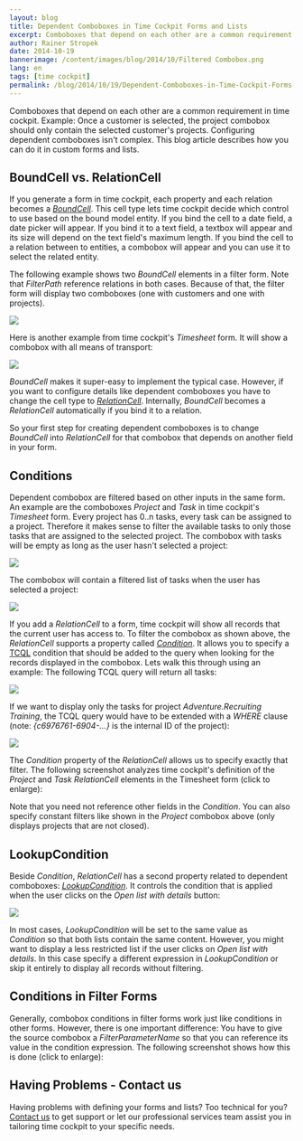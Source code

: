 ```yaml
---
layout: blog
title: Dependent Comboboxes in Time Cockpit Forms and Lists
excerpt: Comboboxes that depend on each other are a common requirement in time cockpit. Example -  Once a customer is selected, the project combobox should only contain the selected customer's projects. Configuring dependent comboboxes isn't complex. This blog article describes how you can do it in custom forms and lists.
author: Rainer Stropek
date: 2014-10-19
bannerimage: /content/images/blog/2014/10/Filtered Combobox.png
lang: en
tags: [time cockpit]
permalink: /blog/2014/10/19/Dependent-Comboboxes-in-Time-Cockpit-Forms-and-Lists
---
```


<p>Comboboxes that depend on each other are a common requirement in time cockpit. Example: Once a customer is selected, the project combobox should only contain the selected customer's projects. Configuring dependent comboboxes isn't complex. This blog article describes how you can do it in custom forms and lists.</p><h2>BoundCell vs. RelationCell</h2><p>If you generate a form in time cockpit, each property and each relation becomes a <a href="http://help.timecockpit.com/?topic=html/f8066acc-858f-6f42-927d-41c3d81de7de.htm" target="_blank"><em>BoundCell</em></a>. This cell type lets time cockpit decide which control to use based on the bound model entity. If you bind the cell to a date field, a date picker will appear. If you bind it to a text field, a textbox will appear and its size will depend on the text field's maximum length. If you bind the cell to a relation between to entities, a combobox will appear and you can use it to select the related entity.</p><p>The following example shows two <em>BoundCell</em> elements in a filter form. Note that <em>FilterPath</em> reference relations in both cases. Because of that, the filter form will display two comboboxes (one with customers and one with projects).</p><p>
  <img src="{{site.baseurl}}/content/images/blog/2014/10/BoundCell.png" />
</p><p>Here is another example from time cockpit's <em>Timesheet</em> form. It will show a combobox with all means of transport:</p><p>
  <img src="{{site.baseurl}}/content/images/blog/2014/10/BoundCell2.png" />
</p><p>
  <em>BoundCell</em> makes it super-easy to implement the typical case. However, if you want to configure details like dependent comboboxes you have to change the cell type to <a href="http://help.timecockpit.com/?topic=html/0bc0dca0-3146-0767-90a6-7b6eb5d4ee86.htm" target="_blank"><em>RelationCell</em></a>. Internally, <em>BoundCell</em> becomes a <em>RelationCell</em> automatically if you bind it to a relation.</p><p class="showcase">So your first step for creating dependent comboboxes is to change <em>BoundCell</em> into <em>RelationCell</em> for that combobox that depends on another field in your form.</p><h2>Conditions</h2><p>Dependent combobox are filtered based on other inputs in the same form. An example are the comboboxes <em>Project</em> and <em>Task</em> in time cockpit's <em>Timesheet</em> form. Every project has 0..n tasks, every task can be assigned to a project. Therefore it makes sense to filter the available tasks to only those tasks that are assigned to the selected project. The combobox with tasks will be empty as long as the user hasn't selected a project:</p><p>
  <img src="{{site.baseurl}}/content/images/blog/2014/10/EmptyCombobox.png" />
</p><p>The combobox will contain a filtered list of tasks when the user has selected a project:</p><p>
  <img src="{{site.baseurl}}/content/images/blog/2014/10/Filtered Combobox.png" />
</p><p>If you add a <em>RelationCell</em> to a form, time cockpit will show all records that the current user has access to. To filter the combobox as shown above, the <em>RelationCell</em> supports a property called <a href="http://help.timecockpit.com/?topic=html/2faf2106-d425-353f-4066-5072a25c81cf.htm" target="_blank"><em>Condition</em></a>. It allows you to specify a <a href="http://help.timecockpit.com/?topic=html/90177304-8489-4e9b-9c55-4e92533f3f9c.htm" target="_blank">TCQL</a> condition that should be added to the query when looking for the records displayed in the combobox. Lets walk this through using an example: The following TCQL query will return all tasks:</p><p>
  <img src="{{site.baseurl}}/content/images/blog/2014/10/AllTasksTcql.png" />
</p><p>If we want to display only the tasks for project <em>Adventure.Recruiting Training</em>, the TCQL query would have to be extended with a <em>WHERE</em> clause (note: <em>{c6976761-6904-...}</em> is the internal ID of the project):</p><p>
  <img src="{{site.baseurl}}/content/images/blog/2014/10/FilteredTasks.png" />
</p><p>The <em>Condition</em> property of the <em>RelationCell</em> allows us to specify exactly that filter. The following screenshot analyzes time cockpit's definition of the <em>Project</em> and <em>Task RelationCell</em> elements in the Timesheet form (click to enlarge):</p><function name="Composite.Media.ImageGallery.Slimbox2">
  <param name="MediaImage" value="MediaArchive:8b57d170-e0e5-4bcf-b60b-9869c1ef4f2f" />
  <param name="ThumbnailMaxWidth" value="800" />
  <param name="ThumbnailMaxHeight" value="800" />
  <param name="ImageMaxWidth" value="1280" />
  <param name="ImageMaxHeight" value="1024" />
</function><p class="showcase">Note that you need not reference other fields in the <em>Condition</em>. You can also specify constant filters like shown in the <em>Project</em> combobox above (only displays projects that are not closed).</p><h2>LookupCondition</h2><p>Beside <em>Condition</em>, <em>RelationCell</em> has a second property related to dependent comboboxes: <a href="http://help.timecockpit.com/?topic=html/76a72992-5a69-d274-506a-05a33cf14494.htm" target="_blank"><em>LookupCondition</em></a>. It controls the condition that is applied when the user clicks on the <em>Open list with details</em> button:</p><p>
  <img src="{{site.baseurl}}/content/images/blog/2014/10/ListDetails.png" />
</p><p>In most cases, <em>LookupCondition</em> will be set to the same value as <em>Condition</em> so that both lists contain the same content. However, you might want to display a less restricted list if the user clicks on <em>Open list with details</em>. In this case specify a different expression in <em>LookupCondition</em> or skip it entirely to display all records without filtering.</p><h2>Conditions in Filter Forms</h2><p>Generally, combobox conditions in filter forms work just like conditions in other forms. However, there is one important difference: You have to give the source combobox a <em>FilterParameterName</em> so that you can reference its value in the condition expression. The following screenshot shows how this is done (click to enlarge):</p><function name="Composite.Media.ImageGallery.Slimbox2">
  <param name="MediaImage" value="MediaArchive:b2f62bfe-c4d9-4fec-93a2-9e10b80752c7" />
  <param name="ThumbnailMaxWidth" value="800" />
  <param name="ThumbnailMaxHeight" value="800" />
  <param name="ImageMaxWidth" value="1280" />
  <param name="ImageMaxHeight" value="1024" />
</function><h2>Having Problems - Contact us</h2><p>Having problems with defining your forms and lists? Too technical for you? <a href="http://www.timecockpit.com/help-support/contact-us" target="_blank">Contact us</a> to get support or let our professional services team assist you in tailoring time cockpit to your specific needs.</p>